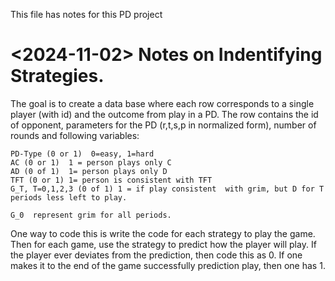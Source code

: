 This file has notes for this PD project
# <2024-11-02> Notes on Indentifying Strategies.

The goal is to create a data base where each row corresponds to a single player (with id) and the outcome from play in a PD.
The row contains the id of opponent, parameters for the PD (r,t,s,p in normalized form), number of rounds and following variables:

    PD-Type (0 or 1)  0=easy, 1=hard
    AC (0 or 1)  1 = person plays only C
    AD (0 of 1)  1= person plays only D
    TFT (0 or 1) 1= person is consistent with TFT
    G_T, T=0,1,2,3 (0 of 1) 1 = if play consistent  with grim, but D for T periods less left to play.

    G_0  represent grim for all periods.

One way to code this is write the code for each strategy to play the game.  Then for each game, use the strategy to predict how the player will play.  If the player ever deviates from the prediction, then code this as 0. If one makes it to the end of the game successfully prediction play, then one has 1.  


